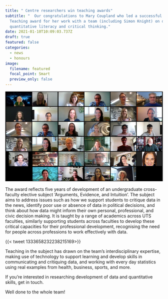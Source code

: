 ```yaml
---
title: " Centre researchers win teaching awards"
subtitle: "  Our congratulations to Mary Coupland who led a successful UTS Team
  Teaching award for her work with a team (including Simon Knight) on developing
  quantitative literacy and critical thinking."
date: 2021-01-10T10:09:03.737Z
draft: true
featured: false
categories:
  - news
  - honours
image:
  filename: featured
  focal_point: Smart
  preview_only: false
---
```

![Screenshot image of award winners](learning-and-teaching-awards-2020.png)

The award reflects five years of development of an undergraduate cross-faculty elective subject ‘Arguments, Evidence, and Intuition’. The subject aims to address issues such as how we support students to critique data in the news, identify poor use or absence of data in political decisions, and think about how data might inform their own personal, professional, and civic decision making. It is taught by a range of academics across UTS faculties, similarly supporting students across faculties to develop these critical capacities for their professional development, recognising the need for people across professions to work effectively with data.

{{< tweet 1333658232238215169>}}

Teaching in the subject has drawn on the team’s interdisciplinary expertise, making use of technology to support learning and develop skills in communicating and critiquing data, and working with every day statistics using real examples from health, business, sports, and more.

If you’re interested in researching development of data and quantitative skills, get in touch.

Well done to the whole team!